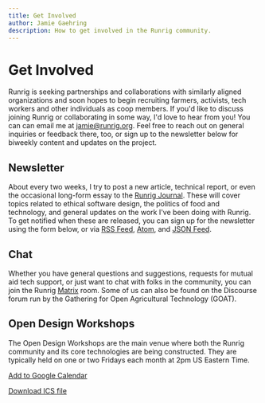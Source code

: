 ```yaml
---
title: Get Involved
author: Jamie Gaehring
description: How to get involved in the Runrig community.
---
```


# Get Involved
Runrig is seeking partnerships and collaborations with similarly aligned
organizations and soon hopes to begin recruiting farmers, activists, tech
workers and other individuals as coop members. If you'd like to discuss joining
Runrig or collaborating in some way, I'd love to hear from you! You can can
email me at [jamie@runrig.org]. Feel free to reach out on general inquiries or
feedback there, too, or sign up to the newsletter below for biweekly content and
updates on the project.

[jamie@runrig.org]: mailto:jamie@rurnig.org

## Newsletter
About every two weeks, I try to post a new article, technical report, or even
the occasional long-form essay to the [Runrig Journal]. These will cover topics
related to ethical software design, the politics of food and technology, and
general updates on the work I've been doing with Runrig. To get notified when
these are released, you can sign up for the newsletter using the form below, or
via [RSS Feed], [Atom], and [JSON Feed].

[Runrig Journal]: /journal
[RSS Feed]: /feed/rss.xml
[Atom]: /feed/rss.xml
[JSON Feed]: /feed/rss.xml

<RRNewsletterForm/>

## Chat
Whether you have general questions and suggestions, requests for mutual aid tech
support, or just want to chat with folks in the community, you can join the
Runrig [Matrix] room. Some of us can also be found on the Discourse forum run by
the Gathering for Open Agricultural Technology (GOAT).

<script setup>
  import RRButtonGroupChat from '../.vitepress/theme/RRButtonGroupChat.vue';
</script>

<RRButtonGroupChat :discord="false" />

[Matrix]: https://matrix.org/
[Skywoman]: https://skywoman.community

## Open Design Workshops
The Open Design Workshops are the main venue where both the Runrig community and
its core technologies are being constructed. They are typically held on one or
two Fridays each month at 2pm US Eastern Time.

<ClientOnly>
  <RRCalendar paused />
</ClientOnly>

[Add to Google Calendar](https://www.google.com/calendar/render?cid=http://www.runrig.org/cal/2024.ics)

[Download ICS file](http://www.runrig.org/cal/2024.ics)

